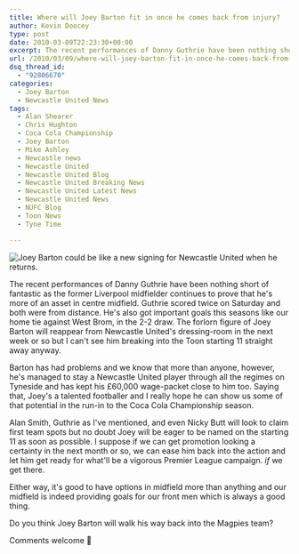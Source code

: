 ```yaml
---
title: Where will Joey Barton fit in once he comes back from injury?
author: Kevin Doocey
type: post
date: 2010-03-09T22:23:30+00:00
excerpt: The recent performances of Danny Guthrie have been nothing short..
url: /2010/03/09/where-will-joey-barton-fit-in-once-he-comes-back-from-injury/
dsq_thread_id:
  - "92806670"
categories:
  - Joey Barton
  - Newcastle United News
tags:
  - Alan Shearer
  - Chris Hughton
  - Coca Cola Championship
  - Joey Barton
  - Mike Ashley
  - Newcastle news
  - Newcastle United
  - Newcastle United Blog
  - Newcastle United Breaking News
  - Newcastle United Latest News
  - Newcastle United News
  - NUFC Blog
  - Toon News
  - Tyne Time

---
```

![Joey Barton could be like a new signing for Newcastle United when he returns.](https://static.guim.co.uk/sys-images/Football/Pix/pictures/2010/1/1/1262352528570/Joey-Barton-001.jpg)

The recent performances of Danny Guthrie have been nothing short of fantastic as the former Liverpool midfielder continues to prove that he's more of an asset in centre midfield. Guthrie scored twice on Saturday and both were from distance. He's also got important goals this seasons like our home tie against West Brom, in the 2-2 draw. The forlorn figure of Joey Barton will  reappear from Newcastle United's dressing-room in the next week or so but I can't see him breaking into the Toon starting 11 straight away anyway.

Barton has had problems and we know that more than anyone, however, he's managed to stay a Newcastle United player through all the regimes on Tyneside and has kept his £60,000 wage-packet close to him too. Saying that, Joey's a talented footballer and I really hope he can show us some of that potential in the run-in to the Coca Cola Championship season.

Alan Smith, Guthrie as I've mentioned, and even Nicky Butt will look to claim first team spots but no doubt Joey will be eager to be named on the starting 11 as soon as possible. I suppose if we can get promotion looking a certainty in the next month or so, we can ease him back into the action and let him get ready for what'll be a vigorous Premier League campaign. *if* we get there.

Either way, it's good to have options in midfield more than anything and our midfield is indeed providing goals for our front men which is always a good thing.

Do you think Joey Barton will walk his way back into the Magpies team?

Comments welcome 🙂
